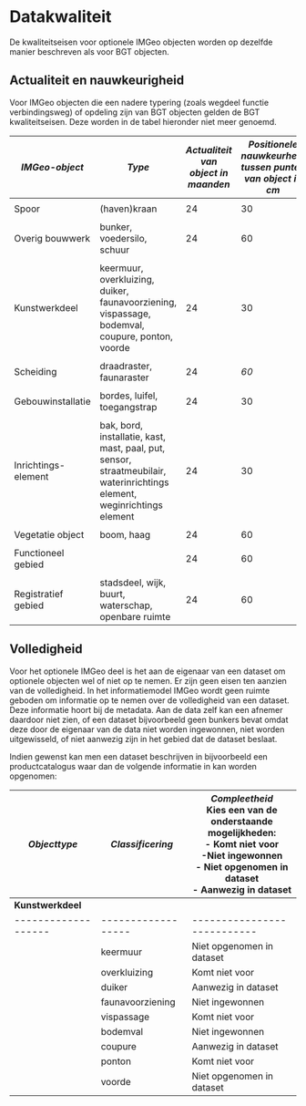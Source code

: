 Datakwaliteit
=============

De kwaliteitseisen voor optionele IMGeo objecten worden op dezelfde manier
beschreven als voor BGT objecten.

Actualiteit en nauwkeurigheid
-----------------------------

Voor IMGeo objecten die een nadere typering (zoals wegdeel functie
verbindingsweg) of opdeling zijn van BGT objecten gelden de BGT kwaliteitseisen.
Deze worden in de tabel hieronder niet meer genoemd.

| *IMGeo-object*      | *Type*                                                                                                                   | *Actualiteit van object in maanden* | *Positionele nauwkeurheid tussen punten van object in cm* | *Idealisatie per punt van object in cm* |
|---------------------|--------------------------------------------------------------------------------------------------------------------------|-------------------------------------|-----------------------------------------------------------|-----------------------------------------|
|                     |                                                                                                                          |                                     |                                                           |                                         |
| Spoor               | (haven)kraan                                                                                                             | 24                                  | 30                                                        |                                         |
|                     |                                                                                                                          |                                     |                                                           |                                         |
| Overig bouwwerk     | bunker, voedersilo, schuur                                                                                               | 24                                  | 60                                                        |                                         |
|                     |                                                                                                                          |                                     |                                                           |                                         |
| Kunstwerkdeel       | keermuur, overkluizing, duiker, faunavoorziening, vispassage, bodemval, coupure, ponton, voorde                          | 24                                  | 30                                                        |                                         |
|                     |                                                                                                                          |                                     |                                                           |                                         |
| Scheiding           | draadraster, faunaraster                                                                                                 | 24                                  | *60*                                                      |                                         |
|                     |                                                                                                                          |                                     |                                                           |                                         |
| Gebouwinstallatie   | bordes, luifel, toegangstrap                                                                                             | 24                                  | 30                                                        |                                         |
|                     |                                                                                                                          |                                     |                                                           |                                         |
| Inrichtings-element | bak, bord, installatie, kast, mast, paal, put, sensor, straatmeubilair, waterinrichtings element, weginrichtings element | 24                                  | 30                                                        |                                         |
|                     |                                                                                                                          |                                     |                                                           |                                         |
| Vegetatie object    | boom, haag                                                                                                               | 24                                  | 60                                                        |                                         |
|                     |                                                                                                                          |                                     |                                                           |                                         |
| Functioneel gebied  |                                                                                                                          | 24                                  | 60                                                        |                                         |
|                     |                                                                                                                          |                                     |                                                           |                                         |
| Registratief gebied | stadsdeel, wijk, buurt, waterschap, openbare ruimte                                                                      | 24                                  | 60                                                        |                                         |

Volledigheid
------------

Voor het optionele IMGeo deel is het aan de eigenaar van een dataset om
optionele objecten wel of niet op te nemen. Er zijn geen eisen ten aanzien van
de volledigheid. In het informatiemodel IMGeo wordt geen ruimte geboden om
informatie op te nemen over de volledigheid van een dataset. Deze informatie
hoort bij de metadata. Aan de data zelf kan een afnemer daardoor niet zien, of
een dataset bijvoorbeeld geen bunkers bevat omdat deze door de eigenaar van de
data niet worden ingewonnen, niet worden uitgewisseld, of niet aanwezig zijn in
het gebied dat de dataset beslaat.

Indien gewenst kan men een dataset beschrijven in bijvoorbeeld een
productcatalogus waar dan de volgende informatie in kan worden opgenomen:

| *Objecttype* | *Classificering* | *Compleetheid*<br/>Kies een van de onderstaande mogelijkheden:<br/>\- Komt niet voor<br/>\-Niet ingewonnen<br/>\- Niet opgenomen in dataset<br/>\- Aanwezig in dataset |
|--------------|------------------|---------------------------------------------------------------|
| **Kunstwerkdeel** |                  |                           |   |   |   |   |
|-------------------|------------------|---------------------------|---|---|---|---|
|                   | keermuur         | Niet opgenomen in dataset |   |   |   |   |
|                   | overkluizing     | Komt niet voor            |   |   |   |   |
|                   | duiker           | Aanwezig in dataset       |   |   |   |   |
|                   | faunavoorziening | Niet ingewonnen           |   |   |   |   |
|                   | vispassage       | Komt niet voor            |   |   |   |   |
|                   | bodemval         | Niet ingewonnen           |   |   |   |   |
|                   | coupure          | Aanwezig in dataset       |   |   |   |   |
|                   | ponton           | Komt niet voor            |   |   |   |   |
|                   | voorde           | Niet opgenomen in dataset |   |   |   |   |
